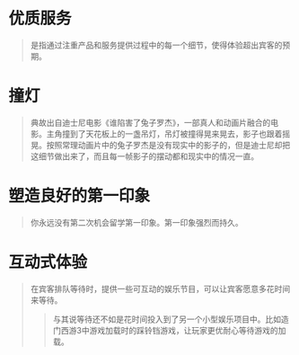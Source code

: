 # 优质服务
> 是指通过注重产品和服务提供过程中的每一个细节，使得体验超出宾客的预期。
# 撞灯
>  典故出自迪士尼电影《谁陷害了兔子罗杰》，一部真人和动画片融合的电影。主角撞到了天花板上的一盏吊灯，吊灯被撞得晃来晃去，影子也跟着摇晃。按照常理动画片中的兔子罗杰是没有现实中的影子的，但是迪士尼却把这细节做出来了，而且每一帧影子的摆动都和现实中的情况一直。
# 塑造良好的第一印象
> 你永远没有第二次机会留学第一印象。第一印象强烈而持久。
# 互动式体验
> 在宾客排队等待时，提供一些可互动的娱乐节目，可以让宾客愿意多花时间来等待。
>> 与其说等待还不如是花时间投入到了另一个小型娱乐项目中。比如造门西游3中游戏加载时的踩铃铛游戏，让玩家更优耐心等待游戏的加载。